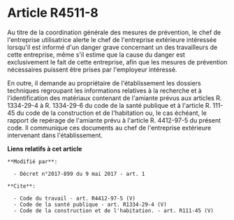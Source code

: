 # Article R4511-8

Au titre de la coordination générale des mesures de prévention, le chef de l'entreprise utilisatrice alerte le chef de
l'entreprise extérieure intéressée lorsqu'il est informé d'un danger grave concernant un des travailleurs de cette
entreprise, même s'il estime que la cause du danger est exclusivement le fait de cette entreprise, afin que les mesures de
prévention nécessaires puissent être prises par l'employeur intéressé. 

En outre, il demande au propriétaire de l'établissement les dossiers techniques regroupant les informations relatives à la
recherche et à l'identification des matériaux contenant de l'amiante prévus aux articles R. 1334-29-4 à R. 1334-29-6 du code
de la santé publique et à l'article R. 111-45 du code de la construction et de l'habitation ou, le cas échéant, le rapport de
repérage de l'amiante prévu à l'article R. 4412-97-5 du présent code. Il communique ces documents au chef de l'entreprise
extérieure intervenant dans l'établissement.

**Liens relatifs à cet article**

	**Modifié par**:

	  - Décret n°2017-899 du 9 mai 2017 - art. 1

	**Cite**:

	  - Code du travail - art. R4412-97-5 (V)
	  - Code de la santé publique - art. R1334-29-4 (V)
	  - Code de la construction et de l'habitation. - art. R111-45 (V)
